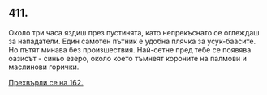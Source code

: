 ## 411.

Около три часа яздиш през пустинята, като непрекъснато се
оглеждаш за нападатели. Един самотен пътник е удобна плячка за
усук-баасите. Но пътят минава без произшествия. Най-сетне пред тебе
се появява оазисът - синьо езеро, около което тъмнеят короните на
палмови и маслинови горички.

[Прехвърли се на 162.](./162)
